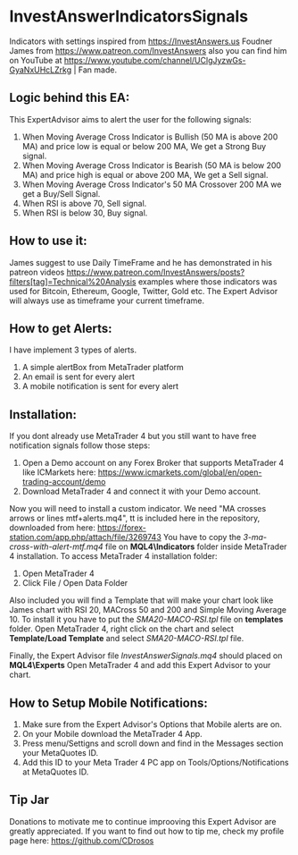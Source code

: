 # InvestAnswerIndicatorsSignals
Indicators with settings inspired from https://InvestAnswers.us Foudner James from https://www.patreon.com/InvestAnswers also you can find him on YouTube at https://www.youtube.com/channel/UClgJyzwGs-GyaNxUHcLZrkg | Fan made.

## Logic behind this EA:
This ExpertAdvisor aims to alert the user for the following signals:

1) When Moving Average Cross Indicator is Bullish (50 MA is above 200 MA) and price low is equal or below 200 MA, We get a Strong Buy signal.
2) When Moving Average Cross Indicator is Bearish (50 MA is below 200 MA) and price high is equal or above 200 MA, We get a Sell signal.
3) When Moving Average Cross Indicator's 50 MA Crossover 200 MA we get a Buy/Sell Signal.
4) When RSI is above 70, Sell signal. 
5) When RSI is below 30, Buy signal. 

## How to use it:
James suggest to use Daily TimeFrame and he has demonstrated in his patreon videos https://www.patreon.com/InvestAnswers/posts?filters[tag]=Technical%20Analysis examples where those indicators was used for  Bitcoin, Ethereum, Google, Twitter, Gold etc.
The Expert Advisor will always use as timeframe your current timeframe.

## How to get Alerts:
I have implement 3 types of alerts.
1) A simple alertBox from MetaTrader platform
2) An email is sent for every alert
3) A mobile notification is sent for every alert

## Installation:
If you dont already use MetaTrader 4 but you still want to have free notification signals follow those steps:
1) Open a Demo account on any Forex Broker that supports MetaTrader 4 like ICMarkets here: https://www.icmarkets.com/global/en/open-trading-account/demo
2) Download MetaTrader 4 and connect it with your Demo account.

Now you will need to install a custom indicator. We need "MA crosses arrows or lines mtf+alerts.mq4", tt is included here in the repository, downloaded from here: https://forex-station.com/app.php/attach/file/3269743
You have to copy the *3-ma-cross-with-alert-mtf.mq4* file on **MQL4\Indicators** folder inside MetaTrader 4 installation. 
To access MetaTrader 4 installation folder:
1) Open MetaTrader 4
2) Click File / Open Data Folder

Also included you will find a Template that will make your chart look like James chart with RSI 20, MACross 50 and 200 and Simple Moving Average 10. To install it you have to put the *SMA20-MACO-RSI.tpl* file on **templates** folder. Open MetaTrader 4, right click on the chart and select **Template/Load Template** and select *SMA20-MACO-RSI.tpl* file.

Finally, the Expert Advisor file *InvestAnswerSignals.mq4* should placed on **MQL4\Experts**
Open MetaTrader 4 and add this Expert Advisor to your chart.

## How to Setup Mobile Notifications:
1) Make sure from the Expert Advisor's Options that Mobile alerts are on.
4) On your Mobile download the MetaTrader 4 App.
5) Press menu/Settigns and scroll down and find in the Messages section your MetaQuotes ID.
6) Add this ID to your Meta Trader 4 PC app on Tools/Options/Notifications at MetaQuotes ID.

## Tip Jar
Donations to motivate me to continue improoving this Expert Advisor are greatly appreciated. If you want to find out how to tip me, check my profile page here: https://github.com/CDrosos
